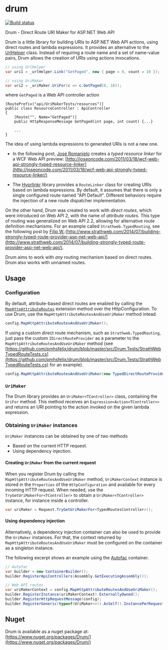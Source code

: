 drum
====

[![Build status](https://ci.appveyor.com/api/projects/status/bdf3iyaua0qky38a)](https://ci.appveyor.com/project/pmhsfelix/drum)

Drum - Direct Route URI Maker for ASP.NET Web API

Drum is a little library for building URIs to ASP.NET Web API actions, using direct routes and lambda expressions.
It provides an alternative to the [UrlHelper](http://msdn.microsoft.com/en-us/library/system.web.http.routing.urlhelper(v=vs.118).aspx) class. 
Instead of requiring a route name and a set of name-value pairs, Drum allows the creation of URIs using actions invocations.

```csharp
// using UrlHelper 
var uri1 = _urlHelper.Link("GetPaged", new { page = 0, count = 10 });

// using UriMaker
var uri2 = _uriMaker.UriFor(c => c.GetPaged(0, 10));
```

where `GetPaged` is a Web API controller action

```
[RoutePrefix("api/UriMakerTests/resources")]
public class ResourceController : ApiController
{
    [Route("", Name="GetPaged")]
    public HttpResponseMessage GetPaged(int page, int count) {...}

    ...
}
```

The idea of using lambda expressions to generated URIs is not a new one.

* In the following post, [José Romanielo](http://joseoncode.com/) creates a _typed resource linker_ for a WCF Web API preview: [http://joseoncode.com/2011/03/18/wcf-web-api-strongly-typed-resource-linker](http://joseoncode.com/2011/03/18/wcf-web-api-strongly-typed-resource-linker/)

* The [Hyprlinkr](https://github.com/ploeh/Hyprlinkr) library provides a `RouteLinker` class for creating URIs based on lambda expressions.
By default, it assumes that there is only a single configured route named "API Default". 
Different behaviors require the injection of a new route dispatcher implementation.

On the other hand, Drum was created to work with _direct routes_, which were introduced on Web API 2, with the name of _attribute routes_.
This type of routing was generalized on Web API 2.2, allowing for alternative route definition mechanisms. 
For an example called `Strathweb.TypedRouting`, see the following post by [Filip W.](https://twitter.com/filip_woj):[http://www.strathweb.com/2014/07/building-strongly-typed-route-provider-asp-net-web-api/](http://www.strathweb.com/2014/07/building-strongly-typed-route-provider-asp-net-web-api/).

Drum aims to work with _any_ routing mechanism based on direct routes.
Drum also works with unnamed routes.

## Usage

### Configuration

By default, attribute-based direct routes are enabled by calling the [`MapHttpAttributeRoutes`](http://msdn.microsoft.com/en-us/library/dn479134(v=vs.118).aspx) extension method over the HttpConfiguration.
To use Drum, use the  `MapHttpAttributeRoutesAndUseUriMaker` method intead.

```csharp
config.MapHttpAttributeRoutesAndUseUriMaker();
```

If using a custom direct route mechanism, such as `Strathweb.TypedRouting`, just pass the custom `IDirectRouteProvider` as a parameter to the `MapHttpAttributeRoutesAndUseUriMaker` method (see [https://github.com/pmhsfelix/drum/blob/master/src/Drum.Tests/StrathWebTypedRouteTests.cs](https://github.com/pmhsfelix/drum/blob/master/src/Drum.Tests/StrathWebTypedRouteTests.cs) for an example).

```csharp
config.MapHttpAttributeRoutesAndUseUriMaker(new TypedDirectRouteProvider());
```

### `UriMaker` 
The Drum library  provides an `UriMaker<TController>` class, containing the `UriFor` method.
This method receives an `Expression<Action<TController>>` and returns an URI pointing to the action invoked on the given lambda expression.

### Obtaining `UriMaker` instances

`UriMaker` instances can be obtained by one of two methods
* Based on the current HTTP request.
* Using dependency injection.

#### Creating `UriMaker` from the current request

When you register Drum by calling the `MapHttpAttributeRoutesAndUseUriMaker` method, `UriMakerContext` instance is stored in the `Properties` of the `HttpConfiguration` and available for every incoming HTTP request. When needed, use the `TryGetUriMakerFor<TController>` to obtain a `UriMaker<TController>` instance, for instance inside a controller.

```csharp
var uriMaker = Request.TryGetUriMakerFor<TypedRoutesController>();
```

#### Using dependency injection

Alternatively, a dependency injection container can also be used to provide the `UriMaker` instances.
For that, the context returned by `MapHttpAttributeRoutesAndUseUriMaker` must be configured on the container as a singleton instance.

The following excerpt shows an example using the [Autofac](http://autofac.org) container.

```csharp
// Autofac
var builder = new ContainerBuilder();
builder.RegisterApiControllers(Assembly.GetExecutingAssembly());

// Web API routes
var uriMakerContext = config.MapHttpAttributeRoutesAndUseUriMaker();
builder.RegisterInstance(uriMakerContext).ExternallyOwned();
builder.RegisterHttpRequestMessage(config);
builder.RegisterGeneric(typeof(UriMaker<>)).AsSelf().InstancePerRequest();
```
## Nuget

Drum is available as a nuget package at: [https://www.nuget.org/packages/Drum/](https://www.nuget.org/packages/Drum/)